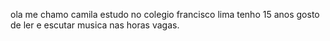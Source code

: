 ola me chamo camila
estudo no colegio francisco lima
tenho 15 anos
gosto de ler e escutar musica nas horas vagas.
